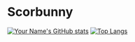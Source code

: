 # Scorbunny
[![Your Name's GitHub stats](https://github-readme-stats.vercel.app/api?username=Scorbunny10&show_icons=true&count_private=true&theme=highcontrast)](https://github.com/YOUR_USERNAME) [![Top Langs](https://github-readme-stats.vercel.app/api/top-langs/?username=scorbunny10&layout=compact)](https://github.com/anuraghazra/github-readme-stats)
